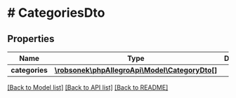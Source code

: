 # # CategoriesDto

## Properties

Name | Type | Description | Notes
------------ | ------------- | ------------- | -------------
**categories** | [**\robsonek\phpAllegroApi\Model\CategoryDto[]**](CategoryDto.md) |  | [optional]

[[Back to Model list]](../../README.md#models) [[Back to API list]](../../README.md#endpoints) [[Back to README]](../../README.md)
